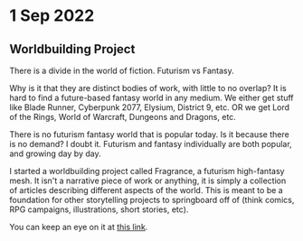 # 1 Sep 2022

## Worldbuilding Project

There is a divide in the world of fiction. Futurism vs Fantasy.

Why is it that they are distinct bodies of work, with little to no overlap? It is hard to find a future-based fantasy world in any medium. We either get stuff like Blade Runner, Cyberpunk 2077, Elysium, District 9, etc. OR we get Lord of the Rings, World of Warcraft, Dungeons and Dragons, etc.

There is no futurism fantasy world that is popular today. Is it because there is no demand? I doubt it. Futurism and fantasy individually are both popular, and growing day by day.

I started a worldbuilding project called Fragrance, a futurism high-fantasy mesh. It isn't a narrative piece of work or anything, it is simply a collection of articles describing different aspects of the world. This is meant to be a foundation for other storytelling projects to springboard off of (think comics, RPG campaigns, illustrations, short stories, etc).

You can keep an eye on it at [this link](https://acidic-centaur-e12.notion.site/Fragrance-6e191afa34b74144854bd804885f9f87).
